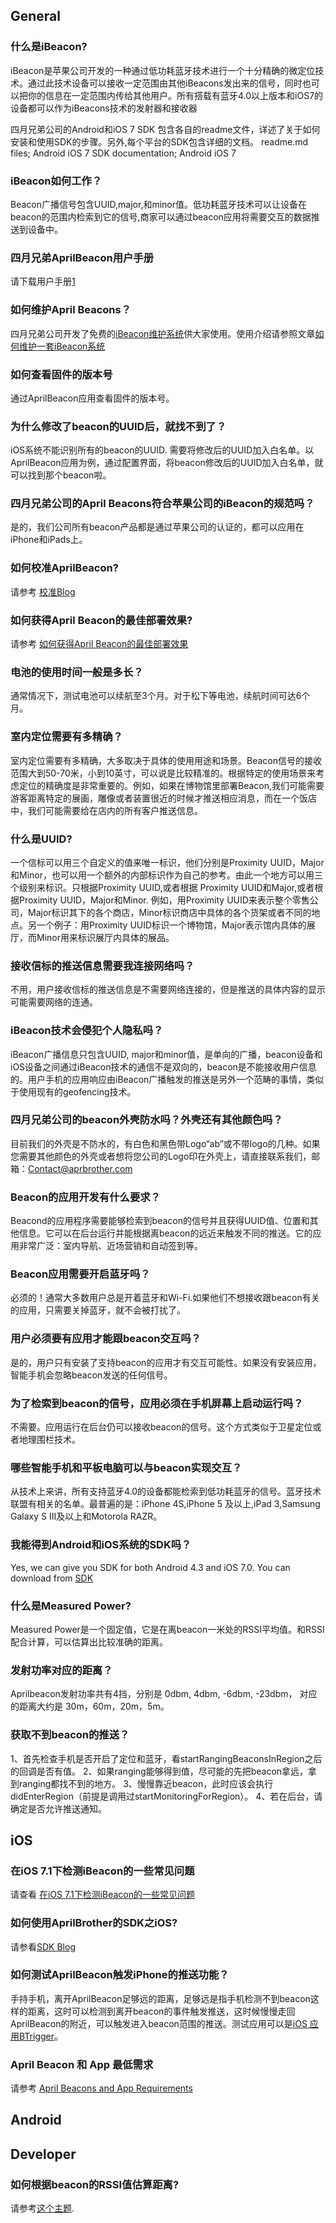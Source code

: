 

## General

### 什么是iBeacon?

iBeacon是苹果公司开发的一种通过低功耗蓝牙技术进行一个十分精确的微定位技术。通过此技术设备可以接收一定范围由其他iBeacons发出来的信号，同时也可以把你的信息在一定范围内传给其他用户。所有搭载有蓝牙4.0以上版本和iOS7的设备都可以作为iBeacons技术的发射器和接收器

四月兄弟公司的Android和iOS 7 SDK
包含各自的readme文件，详述了关于如何安装和使用SDK的步骤。另外,每个平台的SDK包含详细的文档。
readme.md files; Android iOS 7 SDK documentation; Android iOS
7

### iBeacon如何工作？

Beacon广播信号包含UUID,major,和minor值。低功耗蓝牙技术可以让设备在beacon的范围内检索到它的信号,商家可以通过beacon应用将需要交互的数据推送到设备中。

### 四月兄弟AprilBeacon用户手册

请下载用户手册[1](https://i1.aprbrother.com/userguidechinese.pdf?download)

### 如何维护April Beacons？

四月兄弟公司开发了免费的[iBeacon维护系统](http://skymap.aprbrother.com/)供大家使用。使用介绍请参照文章[如何维护一套iBeacon系统](http://www.chinaibeacons.com/index.php?a=shows&catid=1&id=54)

### 如何查看固件的版本号

通过AprilBeacon应用查看固件的版本号。

### 为什么修改了beacon的UUID后，就找不到了？

iOS系统不能识别所有的beacon的UUID.
需要将修改后的UUID加入白名单。以AprilBeacon应用为例，通过配置界面，将beacon修改后的UUID加入白名单，就可以找到那个beacon啦。

### 四月兄弟公司的April Beacons符合苹果公司的iBeacon的规范吗？

是的，我们公司所有beacon产品都是通过苹果公司的认证的，都可以应用在iPhone和iPads上。

### 如何校准AprilBeacon?

请参考 [校准Blog](http://blog.aprbrother.com/p/95)

### 如何获得April Beacon的最佳部署效果?

请参考 [如何获得April
Beacon的最佳部署效果](http://blog.aprbrother.com/p/75)

### 电池的使用时间一般是多长？

通常情况下，测试电池可以续航至3个月。对于松下等电池，续航时间可达6个月。

### 室内定位需要有多精确？

室内定位需要有多精确，大多取决于具体的使用用途和场景。Beacon信号的接收范围大到50-70米，小到10英寸，可以说是比较精准的。根据特定的使用场景来考虑定位的精确度是非常重要的。例如，如果在博物馆里部署Beacon,我们可能需要游客距离特定的展画，雕像或者装置很近的时候才推送相应消息，而在一个饭店中，我们可能需要给在店内的所有客户推送信息。

### 什么是UUID?

一个信标可以用三个自定义的值来唯一标识，他们分别是Proximity
UUID，Major和Minor，也可以用一个额外的内部标识作为自己的参考。由此一个地方可以用三个级别来标识。只根据Proximity
UUID,或者根据 Proximity UUID和Major,或者根据Proximity UUID，Major和Minor.
例如，用Proximity
UUID来表示整个零售公司，Major标识其下的各个商店，Minor标识商店中具体的各个货架或者不同的地点。另一个例子：用Proximity
UUID标识一个博物馆，Major表示馆内具体的展厅，而Minor用来标识展厅内具体的展品。

### 接收信标的推送信息需要我连接网络吗？

不用，用户接收信标的推送信息是不需要网络连接的，但是推送的具体内容的显示可能需要网络的连通。

### iBeacon技术会侵犯个人隐私吗？

iBeacon广播信息只包含UUID,
major和minor值，是单向的广播，beacon设备和iOS设备之间通过iBeacon技术的通信不是双向的，beacon是不能接收用户信息的。用户手机的应用响应由iBeacon广播触发的推送是另外一个范畴的事情，类似于使用现有的geofencing技术。

### 四月兄弟公司的beacon外壳防水吗？外壳还有其他颜色吗？

目前我们的外壳是不防水的，有白色和黑色带Logo“ab”或不带logo的几种。如果您需要其他颜色的外壳或者想将您公司的Logo印在外壳上，请直接联系我们，邮箱：Contact@aprbrother.com

### Beacon的应用开发有什么要求？

Beacond的应用程序需要能够检索到beacon的信号并且获得UUID值、位置和其他信息。它可以在后台运行并能根据离beacon的远近来触发不同的推送。它的应用非常广泛：室内导航、近场营销和自动签到等。

### Beacon应用需要开启蓝牙吗？

必须的！通常大多数用户总是开着蓝牙和Wi-Fi.如果他们不想接收跟beacon有关的应用，只需要关掉蓝牙，就不会被打扰了。

### 用户必须要有应用才能跟beacon交互吗？

是的，用户只有安装了支持beacon的应用才有交互可能性。如果没有安装应用，智能手机会忽略beacon发送的任何信号。

### 为了检索到beacon的信号，应用必须在手机屏幕上启动运行吗？

不需要。应用运行在后台仍可以接收beacon的信号。这个方式类似于卫星定位或者地理围栏技术。

### 哪些智能手机和平板电脑可以与beacon实现交互？

从技术上来讲，所有支持蓝牙4.0的设备都能检索到低功耗蓝牙的信号。蓝牙技术联盟有相关的名单。最普遍的是：iPhone 4S,iPhone 5
及以上,iPad 3,Samsung Galaxy S III及以上和Motorola RAZR。

### 我能得到Android和iOS系统的SDK吗？

Yes, we can give you SDK for both Android 4.3 and iOS 7.0. You can
download from [SDK](https://github.com/AprilBrother)

### 什么是Measured Power?

Measured Power是一个固定值，它是在离beacon一米处的RSSI平均值。和RSSI配合计算，可以估算出比较准确的距离。

### 发射功率对应的距离？

Aprilbeacon发射功率共有4挡，分别是 0dbm, 4dbm, -6dbm, -23dbm， 对应的距离大约是
30m，60m，20m，5m。

### 获取不到beacon的推送？

1、首先检查手机是否开启了定位和蓝牙，看startRangingBeaconsInRegion之后的回调是否有值。
2、如果ranging能够得到值，尽可能的先把beacon拿远，拿到ranging都找不到的地方。
3、慢慢靠近beacon，此时应该会执行didEnterRegion（前提是调用过startMonitoringForRegion）。
4、若在后台，请确定是否允许推送通知。

## iOS

### 在iOS 7.1下检测iBeacon的一些常见问题

请查看 [在iOS
7.1下检测iBeacon的一些常见问题](Issues_with_detecting_iBeacons_in_iOS_7.1/zh.md)

### 如何使用AprilBrother的SDK之iOS?

请参看[SDK
Blog](http://blog.aprbrother.com/p/100)

### 如何测试AprilBeacon触发iPhone的推送功能？

手持手机，离开AprilBeacon足够远的距离，足够远是指手机检测不到beacon这样的距离，这时可以检测到离开beacon的事件触发推送，这时候慢慢走回AprilBeacon的附近，可以触发进入beacon范围的推送。测试应用可以是[iOS
应用BTrigger](https://itunes.apple.com/app/btrigger/id883566531)。

### April Beacon 和 App 最低需求

请参考 [April Beacons and App
Requirements](April_Beacons_and_App_Requirements.md)

## Android

## Developer

### 如何根据beacon的RSSI值估算距离?

请参考[这个主题](http://bbs.aprbrother.com/t/how-to-find-beacon-distance-by-the-received-rssi-in-android/425).
